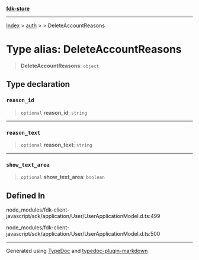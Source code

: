 [**fdk-store**](../../../README.md)
***

[Index](../../../API.md) > [auth](../../README.md) > [<internal>](../README.md) > DeleteAccountReasons

# Type alias: DeleteAccountReasons

> **DeleteAccountReasons**: `object`

## Type declaration

### `reason_id`

> `optional` **reason\_id**: `string`

***

### `reason_text`

> `optional` **reason\_text**: `string`

***

### `show_text_area`

> `optional` **show\_text\_area**: `boolean`

## Defined In

node\_modules/fdk-client-javascript/sdk/application/User/UserApplicationModel.d.ts:499

node\_modules/fdk-client-javascript/sdk/application/User/UserApplicationModel.d.ts:500

***
Generated using [TypeDoc](https://typedoc.org/) and [typedoc-plugin-markdown](https://www.npmjs.com/package/typedoc-plugin-markdown)
